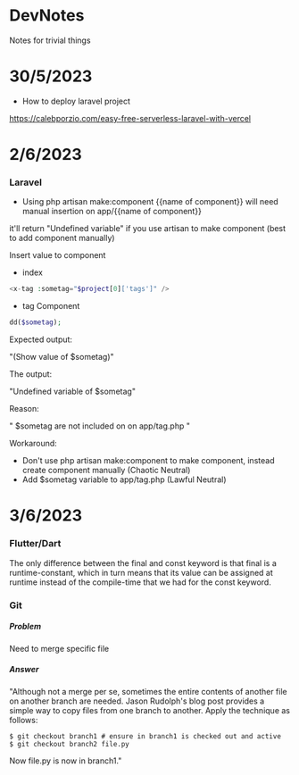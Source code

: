 # DevNotes
Notes for trivial things

# 30/5/2023
- How to deploy laravel project

https://calebporzio.com/easy-free-serverless-laravel-with-vercel

# 2/6/2023

### Laravel

- Using php artisan make:component {{name of component}} will need manual insertion on app/{{name of component}}

it'll return "Undefined variable" if you use artisan to make component (best to add component manually)

Insert value to component

- index
```php
<x-tag :sometag="$project[0]['tags']" />
```

- tag Component
```php
dd($sometag);
```

Expected output:

"(Show value of $sometag)"

The output:

"Undefined variable of $sometag"

Reason:

" $sometag are not included on on app/tag.php "

Workaround:

- Don't use php artisan make:component to make component, instead create component manually (Chaotic Neutral)
- Add $sometag variable to app/tag.php (Lawful Neutral)

# 3/6/2023
### Flutter/Dart
The only difference between the final and const keyword is that final is a runtime-constant, which in turn means that its value can be assigned at runtime instead of the compile-time that we had for the const keyword.

### Git
##### Problem

Need to merge specific file

##### Answer

"Although not a merge per se, sometimes the entire contents of another file on another branch are needed. Jason Rudolph's blog post provides a simple way to copy files from one branch to another. Apply the technique as follows:
```git
$ git checkout branch1 # ensure in branch1 is checked out and active
$ git checkout branch2 file.py
```
Now file.py is now in branch1."
